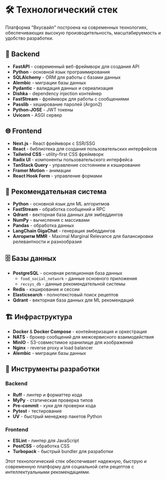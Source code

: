 # 🛠 Технологический стек

Платформа "Вкусвайп" построена на современных технологиях, обеспечивающих высокую производительность, масштабируемость и удобство разработки.

## 📱 Backend

- **FastAPI** - современный веб-фреймворк для создания API
- **Python** - основной язык программирования
- **SQLAlchemy** - ORM для работы с базами данных
- **Alembic** - миграции базы данных
- **Pydantic** - валидация данных и сериализация
- **Dishka** - dependency injection контейнер
- **FastStream** - фреймворк для работы с сообщениями
- **Passlib** - хеширование паролей (Argon2)
- **Python-JOSE** - JWT токены
- **Uvicorn** - ASGI сервер

## 🌐 Frontend

- **Next.js** - React фреймворк с SSR/SSG
- **React** - библиотека для создания пользовательских интерфейсов
- **Tailwind CSS** - utility-first CSS фреймворк
- **Radix UI** - компоненты пользовательского интерфейса
- **TanStack Query** - управление состоянием и кэширование
- **Framer Motion** - анимации
- **React Hook Form** - управление формами

## 🤖 Рекомендательная система

- **Python** - основной язык для ML алгоритмов
- **FastStream** - обработка сообщений и RPC
- **Qdrant** - векторная база данных для эмбеддингов
- **NumPy** - вычисления с массивами
- **Pandas** - обработка данных
- **LangChain GigaChat** - генерация эмбеддингов
- **Алгоритм MMR** - Maximal Marginal Relevance для балансировки релевантности и разнообразия

## 🗄️ Базы данных

- **PostgreSQL** - основная реляционная база данных
  - `food_social_network` - данные основного приложения
  - `recsys_db` - данные рекомендательной системы
- **Redis** - кэширование и сессии
- **Elasticsearch** - полнотекстовый поиск рецептов
- **Qdrant** - векторная база данных для ML рекомендаций

## 🏗 Инфраструктура

- **Docker** & **Docker Compose** - контейнеризация и оркестрация
- **NATS** - брокер сообщений для межсервисного взаимодействия
- **MinIO** - S3-совместимое хранилище для изображений
- **Nginx** - reverse proxy и load balancer
- **Alembic** - миграции базы данных

## 🔧 Инструменты разработки

### Backend
- **Ruff** - линтер и форматтер кода
- **MyPy** - статическая проверка типов
- **Pre-commit** - хуки для проверки кода
- **Pytest** - тестирование
- **UV** - быстрый менеджер пакетов Python

### Frontend
- **ESLint** - линтер для JavaScript
- **PostCSS** - обработка CSS
- **Turbopack** - быстрый bundler для разработки


Этот технологический стек обеспечивает надежную, быструю и современную платформу для социальной сети рецептов с интеллектуальными рекомендациями.
